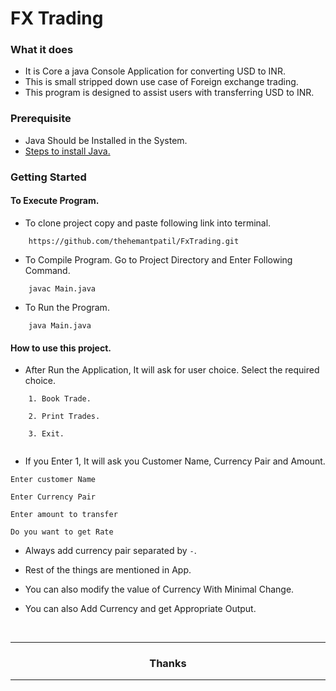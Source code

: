 # FX Trading

### What it does

- It is Core  a java Console Application for converting USD to INR. 
- This is small stripped down use case of Foreign exchange trading. 
- This program is designed to assist users with transferring USD to INR.

### Prerequisite
- Java Should be Installed in the System.
- [Steps to install Java.](https://www.javatpoint.com/javafx-how-to-install-java)

### Getting Started


#### To Execute Program.

- To clone project copy and paste following link into terminal.

``` 
	https://github.com/thehemantpatil/FxTrading.git 
```

- To Compile Program. Go to Project Directory and Enter Following Command.

``` 
	javac Main.java
```

-  To Run the Program.

``` 
	java Main.java
```

#### How to use this project.

- After Run the Application, It will ask for user choice. Select the required choice.

```
	1. Book Trade.
	
	2. Print Trades.
	
	3. Exit.
	
```
- If you Enter 1, It will ask you Customer Name, Currency Pair and Amount.


```
Enter customer Name

Enter Currency Pair

Enter amount to transfer

Do you want to get Rate

```

- Always add currency pair separated by ```-```.


- Rest of the things are mentioned in App.


- You can also modify the value of Currency With Minimal Change.


- You can also Add Currency and get Appropriate Output.

<br>

<hr>
	<h3 align="center">Thanks</h3>
<hr>

